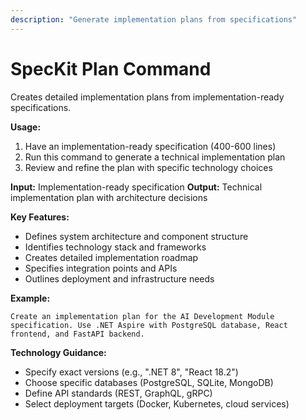 ```yaml
---
description: "Generate implementation plans from specifications"
---
```


# SpecKit Plan Command

Creates detailed implementation plans from implementation-ready specifications.

**Usage:**
1. Have an implementation-ready specification (400-600 lines)
2. Run this command to generate a technical implementation plan
3. Review and refine the plan with specific technology choices

**Input:** Implementation-ready specification
**Output:** Technical implementation plan with architecture decisions

**Key Features:**
- Defines system architecture and component structure
- Identifies technology stack and frameworks
- Creates detailed implementation roadmap
- Specifies integration points and APIs
- Outlines deployment and infrastructure needs

**Example:**
```
Create an implementation plan for the AI Development Module specification. Use .NET Aspire with PostgreSQL database, React frontend, and FastAPI backend.
```

**Technology Guidance:**
- Specify exact versions (e.g., ".NET 8", "React 18.2")
- Choose specific databases (PostgreSQL, SQLite, MongoDB)
- Define API standards (REST, GraphQL, gRPC)
- Select deployment targets (Docker, Kubernetes, cloud services)


